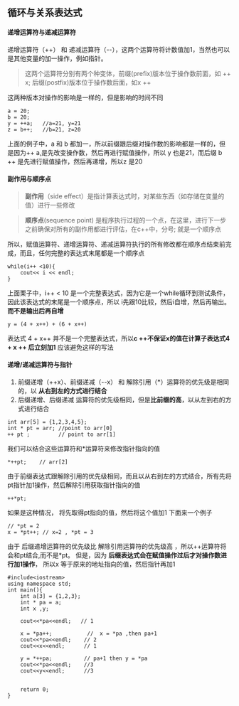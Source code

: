## 循环与关系表达式

#### 递增运算符与递减运算符
递增运算符（++） 和 递减运算符（--），这两个运算符将计数值加1，当然也可以是其他变量的加一操作，例如指针。

> 这两个运算符分别有两个种变体，前缀(prefix)版本位于操作数前面，如 ++ x; 后缀(postfix)版本位于操作数后面，如x ++

这两种版本对操作的影响是一样的，但是影响的时间不同
```
a = 20;
b = 20;
y = ++a;   //a=21, y=21
z = b++;   //b=21, z=20
```
上面的例子中，a 和 b 都加一，所以前缀跟后缀对操作数的影响都是一样的，但是因为++ a,是先改变操作数，然后再进行赋值操作，所以 y 也是21，而后缀 b ++ 是先进行赋值操作，然后再递增，所以z 是20


#### 副作用与顺序点

> **副作用**（side effect）是指计算表达式时，对某些东西（如存储在变量的值）进行一些修改

> **顺序点**(sequence point) 是程序执行过程的一个点，在这里，进行下一步之前确保对所有的副作用都进行评估，在c++中，分号; 就是一个顺序点

所以，赋值运算符、递增运算符、递减运算符执行的所有修改都在顺序点结束前完成，而且，任何完整的表达式末尾都是一个顺序点

```
while(i++ <10){
    cout<< i << endl;
}
```
上面栗子中，i++ < 10 是一个完整表达式，因为它是一个while循环到测试条件，因此该表达式的末尾是一个顺序点，所以 i先跟10比较，然后i自增，然后再输出。
**而不是输出后再自增**

```
y = (4 + x++) + (6 + x++)
```
表达式 4 + x++ 并不是一个完整表达式，所以**c ++不保证x的值在计算子表达式4 + x ++ 后立刻加1**
应该避免这样的写法


#### 递增/递减运算符与指针

1. 前缀递增（++x）、前缀递减（--x） 和 解除引用（*）运算符的优先级是相同的，以 **从右到左的方式进行结合**
2. 后缀递增、后缀递减 运算符的优先级相同，但是**比前缀的高**，以从左到右的方式进行结合

```
int arr[5] = {1,2,3,4,5};
int * pt = arr; //point to arr[0]
++ pt ;         // point to arr[1]
```
我们可以结合这些运算符和*运算符来修改指针指向的值
```
*++pt;    // arr[2]
```
由于前缀表达式跟解除引用的优先级相同，而且以从右到左的方式结合，所有先将pt指针加1操作，然后解除引用获取指针指向的值

```
++*pt;
```
如果是这种情况， 将先取得pt指向的值，然后将这个值加1
下面来一个例子

```
// *pt = 2
x = *pt++; // x=2 , *pt = 3

```
由于 后缀递增运算符的优先级比 解除引用运算符的优先级高 ，所以++运算符将会和pt结合,而不是*pt。
但是，因为 **后缀表达式会在赋值操作过后才对操作数进行加1操作**，
所以x 等于原来的地址指向的值，然后指针再加1

```
#include<iostream>
using namespace std;
int main(){
	int a[3] = {1,2,3};
	int * pa = a;
	int x ,y;

	cout<<*pa<<endl;   // 1

	x = *pa++;           //  x = *pa ,then pa+1
	cout<<*pa<<endl;    // 2
	cout<<x<<endl;      // 1

	y = *++pa;          // pa+1 then y = *pa
	cout<<*pa<<endl;    //3
	cout<<y<<endl;      //3


	return 0;
}

```

